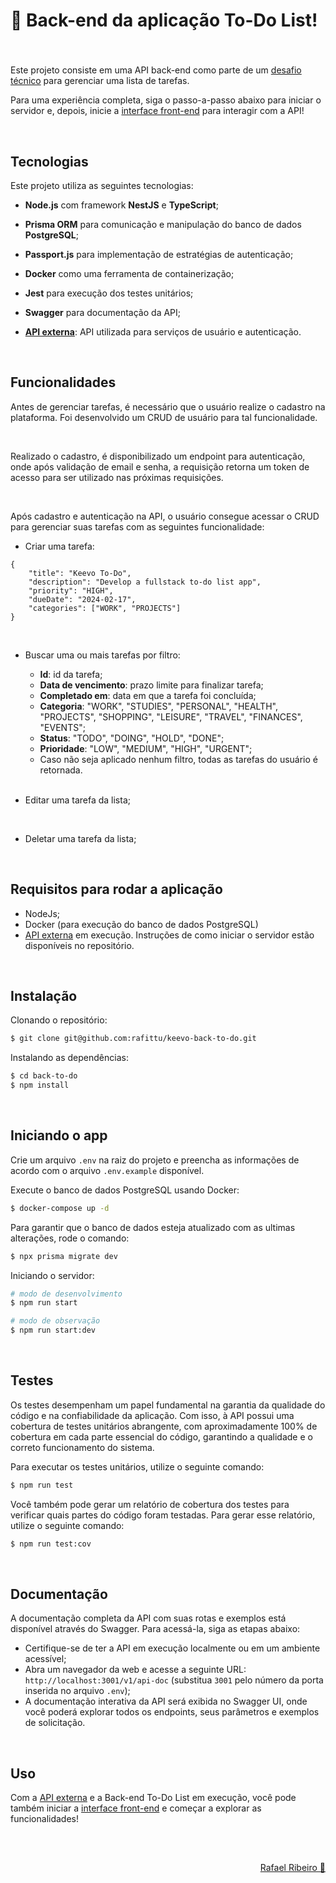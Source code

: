 # 📝 Back-end da aplicação To-Do List!

###

<br>

Este projeto consiste em uma API back-end como parte de um [desafio técnico](https://github.com/keevosoftwares/desafio-fullstack) para gerenciar uma lista de tarefas.

Para uma experiência completa, siga o passo-a-passo abaixo para iniciar o servidor e, depois, inicie a [interface front-end](https://github.com/rafittu/keevo-front-to-do) para interagir com a API!

<br>

## Tecnologias

Este projeto utiliza as seguintes tecnologias:

- **Node.js** com framework **NestJS** e **TypeScript**;
- **Prisma ORM** para comunicação e manipulação do banco de dados **PostgreSQL**;
- **Passport.js** para implementação de estratégias de autenticação;

- **Docker** como uma ferramenta de containerização;
- **Jest** para execução dos testes unitários;
- **Swagger** para documentação da API;

- **[API externa](https://github.com/rafittu/back-alma)**: API utilizada para serviços de usuário e autenticação.

<br>

## Funcionalidades

Antes de gerenciar tarefas, é necessário que o usuário realize o cadastro na plataforma. Foi desenvolvido um CRUD de usuário para tal funcionalidade.

<br>

Realizado o cadastro, é disponibilizado um endpoint para autenticação, onde após validação de email e senha, a requisição retorna um token de acesso para ser utilizado nas próximas requisições.

<br>

Após cadastro e autenticação na API, o usuário consegue acessar o CRUD para gerenciar suas tarefas com as seguintes funcionalidade:

- Criar uma tarefa:
```
{
	"title": "Keevo To-Do",
	"description": "Develop a fullstack to-do list app",
	"priority": "HIGH",
	"dueDate": "2024-02-17",
	"categories": ["WORK", "PROJECTS"]
}
```

<br>

- Buscar uma ou mais tarefas por filtro:
    - **Id**: id da tarefa;
    - **Data de vencimento**: prazo limite para finalizar tarefa;
    - **Completado em**: data em que a tarefa foi concluída;
    - **Categoria**: "WORK", "STUDIES", "PERSONAL", "HEALTH", "PROJECTS", "SHOPPING", "LEISURE", "TRAVEL", "FINANCES", "EVENTS";
    - **Status**: "TODO", "DOING", "HOLD", "DONE";
    - **Prioridade**: "LOW", "MEDIUM", "HIGH", "URGENT";
    - Caso não seja aplicado nenhum filtro, todas as tarefas do usuário é retornada.

  <br>

- Editar uma tarefa da lista;
  
<br>

- Deletar uma tarefa da lista;

<br>

## Requisitos para rodar a aplicação

- NodeJs;
- Docker (para execução do banco de dados PostgreSQL)
- [API externa](https://github.com/rafittu/back-alma) em execução. Instruções de como iniciar o servidor estão disponíveis no repositório.

<br>

## Instalação

Clonando o repositório:

```bash
$ git clone git@github.com:rafittu/keevo-back-to-do.git
```

Instalando as dependências:

```bash
$ cd back-to-do
$ npm install
```

<br>

## Iniciando o app

Crie um arquivo `.env` na raiz do projeto e preencha as informações de acordo com o arquivo `.env.example` disponível.

Execute o banco de dados PostgreSQL usando Docker:

```bash
$ docker-compose up -d
```

Para garantir que o banco de dados esteja atualizado com as ultimas alterações, rode o comando:

```bash
$ npx prisma migrate dev
```

Iniciando o servidor:

```bash
# modo de desenvolvimento
$ npm run start

# modo de observação
$ npm run start:dev
```

<br>

## Testes

Os testes desempenham um papel fundamental na garantia da qualidade do código e na confiabilidade da aplicação. Com isso, à API possui uma cobertura de testes unitários abrangente, com aproximadamente 100% de cobertura em cada parte essencial do código, garantindo a qualidade e o correto funcionamento do sistema.

Para executar os testes unitários, utilize o seguinte comando:

```bash
$ npm run test
```

Você também pode gerar um relatório de cobertura dos testes para verificar quais partes do código foram testadas. Para gerar esse relatório, utilize o seguinte comando:

```bash
$ npm run test:cov
```

<br>

## Documentação

A documentação completa da API com suas rotas e exemplos está disponível através do Swagger. Para acessá-la, siga as etapas abaixo:

- Certifique-se de ter a API em execução localmente ou em um ambiente acessível;
- Abra um navegador da web e acesse a seguinte URL: `http://localhost:3001/v1/api-doc` (substitua `3001` pelo número da porta inserida no arquivo `.env`);
- A documentação interativa da API será exibida no Swagger UI, onde você poderá explorar todos os endpoints, seus parâmetros e exemplos de solicitação.

<br>

## Uso

Com a [API externa](https://github.com/rafittu/back-alma) e a Back-end To-Do List em execução, você pode também iniciar a [interface front-end](https://github.com/rafittu/keevo-front-to-do) e começar a explorar as funcionalidades!

<br>

##

<p align="right">
  <a href="https://www.linkedin.com/in/rafittu/">Rafael Ribeiro 🚀</a>
</p>
